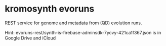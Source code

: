 # kromosynth evoruns

REST service for genome and metadata from (QD) evolution runs.

Hint:
evoruns-rest/synth-is-firebase-adminsdk-7ycvy-421ca1f367.json is in Google Drive and iCloud